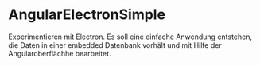 # AngularElectronSimple

Experimentieren mit Electron. Es soll eine einfache Anwendung entstehen, die Daten in einer embedded Datenbank vorhält und mit
Hilfe der Angularoberflächhe bearbeitet.